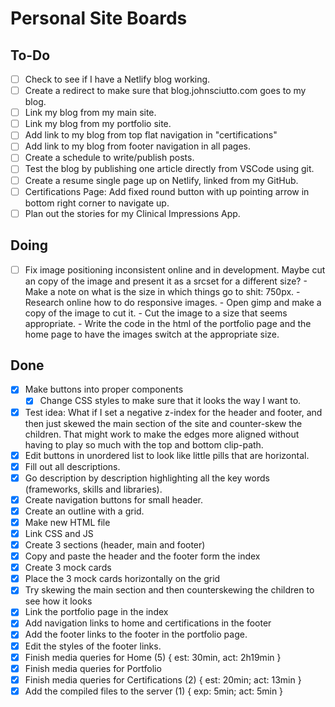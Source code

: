 # Personal Site Boards

## To-Do

- [ ] Check to see if I have a Netlify blog working.
- [ ] Create a redirect to make sure that blog.johnsciutto.com goes to my blog.
- [ ] Link my blog from my main site.
- [ ] Link my blog from my portfolio site.
- [ ] Add link to my blog from top flat navigation in "certifications"
- [ ] Add link to my blog from footer navigation in all pages.
- [ ] Create a schedule to write/publish posts.
- [ ] Test the blog by publishing one article directly from VSCode using git.
- [ ] Create a resume single page up on Netlify, linked from my GitHub.
- [ ] Certifications Page: Add fixed round button with up pointing arrow in
      bottom right corner to navigate up.
- [ ] Plan out the stories for my Clinical Impressions App.

## Doing

- [ ] Fix image positioning inconsistent online and in development. Maybe cut
      an copy of the image and present it as a srcset for a different size?
      - Make a note on what is the size in which things go to shit: 750px.
      - Research online how to do responsive images.
      - Open gimp and make a copy of the image to cut it.
      - Cut the image to a size that seems appropriate.
      - Write the code in the html of the portfolio page and the home page to
          have the images switch at the appropriate size.

## Done

- [X] Make buttons into proper components
  - [X] Change CSS styles to make sure that it looks the way I want to.
- [X] Test idea: What if I set a negative z-index for the header and footer,
    and then just skewed the main section of the site and counter-skew the
    children. That might work to make the edges more aligned without having to
    play so much with the top and bottom clip-path.
- [X] Edit buttons in unordered list to look like little pills that are horizontal.
- [X] Fill out all descriptions.
- [X] Go description by description highlighting all the key words
      (frameworks, skills and libraries).
- [X] Create navigation buttons for small header.
- [X] Create an outline with a grid.
- [X] Make new HTML file
- [X] Link CSS and JS
- [X] Create 3 sections (header, main and footer)
- [X] Copy and paste the header and the footer form the index
- [X] Create 3 mock cards
- [X] Place the 3 mock cards horizontally on the grid
- [X] Try skewing the main section and then counterskewing the children to
      see how it looks
- [X] Link the portfolio page in the index
- [X] Add navigation links to home and certifications in the footer
- [X] Add the footer links to the footer in the portfolio page.
- [X] Edit the styles of the footer links.
- [X] Finish media queries for Home (5) { est: 30min, act: 2h19min }
- [X] Finish media queries for Portfolio
- [X] Finish media queries for Certifications (2) { est: 20min; act: 13min }
- [X] Add the compiled files to the server (1) { exp: 5min; act: 5min }
